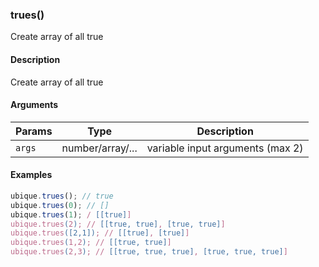 ### trues()

Create array of all true


#### Description

Create array of all true  



#### Arguments

|Params|Type|Description
|---------|----|-----------
|`args` | number/array/... |  variable input arguments (max 2)


#### Examples

```js
ubique.trues(); // true
ubique.trues(0); // []
ubique.trues(1); / [[true]]
ubique.trues(2); // [[true, true], [true, true]]
ubique.trues([2,1]); // [[true], [true]]
ubique.trues(1,2); // [[true, true]]
ubique.trues(2,3); // [[true, true, true], [true, true, true]]
```

